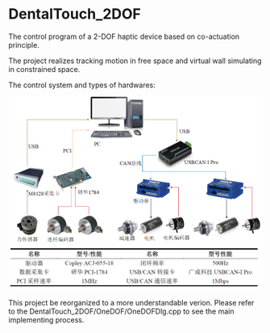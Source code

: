 # DentalTouch_2DOF
The control program of a 2-DOF haptic device based on co-actuation principle.

The project realizes tracking motion in free space and virtual wall simulating in constrained space.

The control system and types of hardwares:

<div align=center>
<img src='images/control_system.png' width='800'>
</div>

<div align=center>
<img src='images/type.png' width='800'>
</div>

This project be reorganized to a more understandable verion. 
Please refer to the DentalTouch_2DOF/OneDOF/OneDOFDlg.cpp to see the main implementing process.

